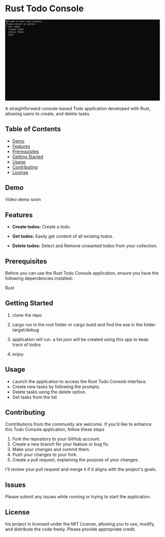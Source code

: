 # Rust Todo Console


![rust_todo_console_image](image.png)

A straightforward console-based Todo application developed with Rust, allowing users to create, and delete tasks.

## Table of Contents

- [Demo](#demo)
- [Features](#features)
- [Prerequisites](#prerequisites)
- [Getting Started](#getting-started)
- [Usage](#usage)
- [Contributing](#contributing)
- [License](#license)


## Demo

Video demo soon

## Features

- **Create todos:** Create a todo.

- **Get todos:** Easily get content of all existing todos.

- **Delete todos:** Select and Remove unwanted todos from your collection.


## Prerequisites

Before you can use the Rust Todo Console application, ensure you have the following dependencies installed:

Rust



## Getting Started

1. clone the repo

2. cargo run in the root folder or cargo build and find the exe in the folder target/debug

3. application will run. a list.json will be created using this app to keep track of todos

4. enjoy

## Usage

- Launch the application to access the Rust Todo Console interface.
- Create new tasks by following the prompts.
- Delete tasks using the delete option.
- Get tasks from the list

## Contributing

Contributions from the community are welcome. If you'd like to enhance this Todo Console application, follow these steps

1. Fork the repository to your GitHub account.
2. Create a new branch for your feature or bug fix.
3. Make your changes and commit them.
4. Push your changes to your fork.
5. Create a pull request, explaining the purpose of your changes.

I'll review your pull request and merge it if it aligns with the project's goals.

## Issues

Please submit any issues while running or trying to start the application. 

## License

his project is licensed under the MIT License, allowing you to use, modify, and distribute the code freely. Please provide appropriate credit.